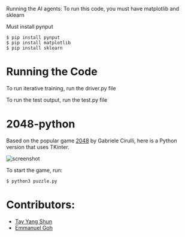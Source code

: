 Running the AI agents:
To run this code, you must have matplotlib and sklearn

Must install pynput
    
    $ pip install pynput
    $ pip install matplotlib
    $ pip install sklearn

Running the Code
===========
To run iterative training, run the driver.py file

To run the test output, run the test.py file


2048-python
===========

Based on the popular game [2048](https://github.com/gabrielecirulli/2048) by Gabriele Cirulli, here is a Python version that uses TKinter. 

![screenshot](img/screenshot.png)

To start the game, run:
    
    $ python3 puzzle.py


Contributors:
==

- [Tay Yang Shun](http://github.com/yangshun)
- [Emmanuel Goh](http://github.com/emman27)
